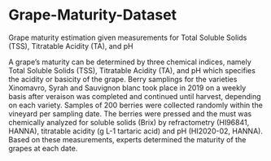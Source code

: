# Grape-Maturity-Dataset
Grape maturity estimation given measurements for Total Soluble Solids (TSS), Titratable Acidity (TA), and pH

A grape’s maturity can be determined by three chemical indices, namely Total Soluble Solids (TSS), Titratable Acidity (TA), and pH which specifies the acidity or basicity of the grape. Berry samplings for the varieties Xinomavro, Syrah and Sauvignon blanc took place in 2019 on a weekly basis after veraison was completed and continued until harvest, depending on each variety. Samples of 200 berries were collected randomly within the vineyard per sampling date. The berries were pressed and the must was chemically analyzed for soluble solids (Brix) by refractometry (HI96841, HANNA), titratable acidity (g L-1 tartaric acid) and pH (HI2020-02, HANNA). Based on these measurements, experts determined the maturity of the grapes at each date.
